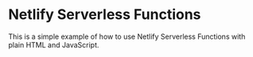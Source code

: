 # Netlify Serverless Functions
This is a simple example of how to use Netlify Serverless Functions with plain HTML and JavaScript.